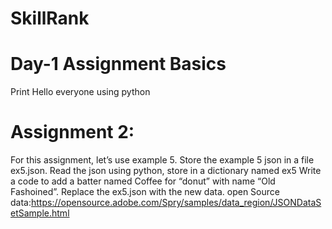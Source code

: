 # SkillRank

# Day-1 Assignment Basics
Print Hello everyone using python
# Assignment 2:
For this assignment, let’s use example 5. Store the example 5 json in a file ex5.json.
Read the json using python, store in a dictionary named ex5
Write a code to add a batter named Coffee for “donut” with name “Old Fashoined”.
Replace the ex5.json with the new data.
open Source data:https://opensource.adobe.com/Spry/samples/data_region/JSONDataSetSample.html
